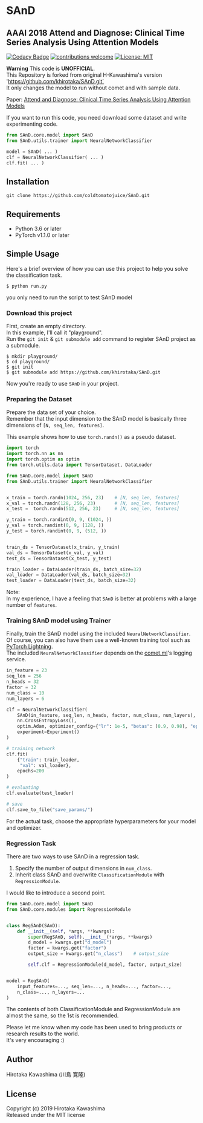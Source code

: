 # SAnD
## AAAI 2018 Attend and Diagnose: Clinical Time Series Analysis Using Attention Models

[![Codacy Badge](https://api.codacy.com/project/badge/Grade/29dd2dce4acd401e9d8554a4d834c8f3)](https://www.codacy.com/manual/KawashimaHirotaka/SAnD?utm_source=github.com&amp;utm_medium=referral&amp;utm_content=KawashimaHirotaka/SAnD&amp;utm_campaign=Badge_Grade)
[![contributions welcome](https://img.shields.io/badge/contributions-welcome-brightgreen.svg?style=flat)](https://github.com/dwyl/esta/issues)
[![License: MIT](https://img.shields.io/badge/License-MIT-yellow.svg)](https://opensource.org/licenses/MIT)

**Warning** This code is **UNOFFICIAL**. <br>
This Repository is forked from original H-Kawashima's version 'https://github.com/khirotaka/SAnD.git` <br>
It only changes the model to run without comet and with sample data. <br>

Paper: [Attend and Diagnose: Clinical Time Series Analysis Using Attention Models](https://www.aaai.org/ocs/index.php/AAAI/AAAI18/paper/viewFile/16325/16790)

If you want to run this code,
you need download some dataset and write experimenting code.

```python
from SAnD.core.model import SAnD
from SAnD.utils.trainer import NeuralNetworkClassifier

model = SAnD( ... )
clf = NeuralNetworkClassifier( ... )
clf.fit( ... )
```

## Installation
`git clone https://github.com/coldtomatojuice/SAnD.git`

## Requirements
*   Python 3.6 or later
*   PyTorch v1.1.0 or later

## Simple Usage
Here's a brief overview of how you can use this project to help you solve the classification task.

```shell script
$ python run.py
```

you only need to run the script to test SAnD model

### Download this project
First, create an empty directory.  
In this example, I'll call it "playground".  
Run the `git init` & `git submodule add` command to  register SAnD project as a submodule.

```shell script
$ mkdir playground/
$ cd playground/
$ git init
$ git submodule add https://github.com/khirotaka/SAnD.git
```

Now you're ready to use `SAnD` in your project.

### Preparing the Dataset
Prepare the data set of your choice.  
Remember that the input dimension to the SAnD model is basically three dimensions of `[N, seq_len, features]`.

This example shows how to use `torch.randn()` as a pseudo dataset.

```python
import torch
import torch.nn as nn
import torch.optim as optim
from torch.utils.data import TensorDataset, DataLoader

from SAnD.core.model import SAnD
from SAnD.utils.trainer import NeuralNetworkClassifier


x_train = torch.randn(1024, 256, 23)    # [N, seq_len, features]
x_val = torch.randn(128, 256, 23)       # [N, seq_len, features]
x_test =  torch.randn(512, 256, 23)     # [N, seq_len, features]

y_train = torch.randint(0, 9, (1024, ))
y_val = torch.randint(0, 9, (128, ))
y_test = torch.randint(0, 9, (512, ))


train_ds = TensorDataset(x_train, y_train)
val_ds = TensorDataset(x_val, y_val)
test_ds = TensorDataset(x_test, y_test)

train_loader = DataLoader(train_ds, batch_size=32)
val_loader = DataLoader(val_ds, batch_size=32)
test_loader = DataLoader(test_ds, batch_size=32)
```

Note:  
In my experience, I have a feeling that `SAnD` is better at problems with a large number of `features`.

### Training SAnD model using Trainer
Finally, train the SAnD model using the included `NeuralNetworkClassifier`.  
Of course, you can also have them use a well-known training tool such as [PyTorch Lightning](https://pytorch-lightning.readthedocs.io/en/stable/).  
The included `NeuralNetworkClassifier` depends on the [comet.ml](https://www.comet.ml)'s logging service.

```python
in_feature = 23
seq_len = 256
n_heads = 32
factor = 32
num_class = 10
num_layers = 6

clf = NeuralNetworkClassifier(
    SAnD(in_feature, seq_len, n_heads, factor, num_class, num_layers),
    nn.CrossEntropyLoss(),
    optim.Adam, optimizer_config={"lr": 1e-5, "betas": (0.9, 0.98), "eps": 4e-09, "weight_decay": 5e-4},
    experiment=Experiment()
)

# training network
clf.fit(
    {"train": train_loader,
     "val": val_loader},
    epochs=200
)

# evaluating
clf.evaluate(test_loader)

# save
clf.save_to_file("save_params/")
```

For the actual task, choose the appropriate hyperparameters for your model and optimizer.

### Regression Task
There are two ways to use SAnD in a regression task.

1.  Specify the number of output dimensions in `num_class`.
2.  Inherit class SAnD and overwrite `ClassificationModule` with `RegressionModule`.

I would like to introduce a second point.

```python
from SAnD.core.model import SAnD
from SAnD.core.modules import RegressionModule


class RegSAnD(SAnD):
    def __init__(self, *args, **kwargs):
        super(RegSAnD, self).__init__(*args, **kwargs)
        d_model = kwargs.get("d_model")
        factor = kwargs.get("factor")
        output_size = kwargs.get("n_class")    # output_size

        self.clf = RegressionModule(d_model, factor, output_size)


model = RegSAnD(
    input_features=..., seq_len=..., n_heads=..., factor=...,
    n_class=..., n_layers=...
)
```

The contents of both ClassificationModule and RegressionModule are almost the same, so the 1st is recommended.

Please let me know when my code has been used to bring products or research results to the world.   
It's very encouraging :)

## Author
Hirotaka Kawashima (川島 寛隆)

## License
Copyright (c) 2019 Hirotaka Kawashima  
Released under the MIT license
